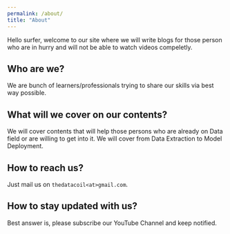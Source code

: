 ```yaml
---
permalink: /about/
title: "About"
---
```


Hello surfer, welcome to our site where we will write blogs for those person who are in hurry and will not be able to watch videos compeletly.

## Who are we?
We are bunch of learners/professionals trying to share our skills via best way possible.

## What will we cover on our contents?
We will cover contents that will help those persons who are already on Data field or are willing to get into it. We will cover from Data Extraction to Model Deployment. 

## How to reach us?
Just mail us on `thedatacoil<at>gmail.com`.

## How to stay updated with us?
Best answer is, please subscribe our YouTube Channel and keep notified.

